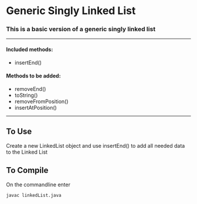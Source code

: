 # Generic Singly Linked List

### This is a basic version of a generic singly linked list

---

#### Included methods:
* insertEnd()

#### Methods to be added:
* removeEnd()
* toString()
* removeFromPosition()
* insertAtPosition()

---
## To Use
Create a new LinkedList object and use insertEnd() to add all needed data to the Linked List

## To Compile
On the commandline enter

    javac linkedList.java
